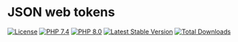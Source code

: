 # JSON web tokens

[![License](https://img.shields.io/badge/license-BSD-blue.svg)](https://opensource.org/licenses/BSD-3-Clause)
[![PHP 7.4](https://img.shields.io/badge/php-7.4-yellow.svg)](http://www.php.net)
[![PHP 8.0](https://img.shields.io/badge/php-8.0-yellow.svg)](http://www.php.net)
[![Latest Stable Version](https://img.shields.io/packagist/v/mbretter/stk-jwt.svg)](https://packagist.org/packages/mbretter/stk-jwt)
[![Total Downloads](https://img.shields.io/packagist/dt/mbretter/stk-jwt.svg)](https://packagist.org/packages/mbretter/stk-jwt)
